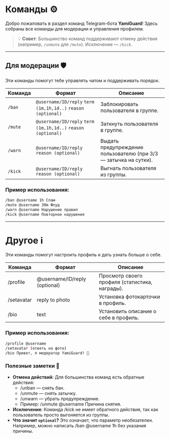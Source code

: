 # Команды ⚙️

Добро пожаловать в раздел команд Telegram-бота **YamiGuard**! Здесь собраны все команды для модерации и управления профилем.  

> 💡 **Совет**: Большинство команд поддерживают отмену действия (например, `/unmute` для `/mute`). Исключение — `/kick`.

---

## Для модерации 🛡️

Эти команды помогут тебе управлять чатом и поддерживать порядок.

| Команда | Формат | Описание |
|---------|--------|----------|
| `/ban`  | `@username/ID/reply` `term (1m,1h,1d..)` `reason (optional)` | Заблокировать пользователя в группе. |
| `/mute` | `@username/ID/reply` `term (1m,1h,1d..)` `reason (optional)` | Заткнуть пользователя в группе. |
| `/warn` | `@username/ID/reply` `reason (optional)` | Выдать предупреждение пользователю (при 3/3 — затычка на сутки). |
| `/kick` | `@username/ID/reply` `reason (optional)` | Выгнать пользователя из группы. |

### Пример использования:
```bash
/ban @username 1h Спам
/mute @username 30m Флуд
/warn @username Нарушение правил
/kick @username Повторное нарушение
```

---

# Другое ℹ️

Эти команды помогут настроить профиль и дать узнать больше о себе.

| Команда | Формат | Описание |
|---------|--------|----------|
| /profile | @username/ID/reply (optional)	| Просмотр своего профиля (статистика, награды). |
| /setavatar	| reply to photo	| Установка фотокарточки в профиль. |
| /bio	| text	| Установить описание о себе в профиль. |

### Пример использования:
```bash
/profile @username
/setavatar (ответь на фото)
/bio Привет, я модератор YamiGuard! 👋
```

### Полезные заметки 📝
- **Отмена действий**: Для большинства команд есть обратные действия:
  - /unban — снять бан.
  - /unmute — снять затычку.
  - /unwarn — убрать предупреждение.
  - Пример: /unmute @username Причина снятия.
- **Исключение**: Команда /kick не имеет обратного действия, так как пользователь просто выгоняется из группы.
- **Что значит `optional`?** Это означает, что параметр необязателен. Например, можно написать /ban @username 1h без указания причины.
